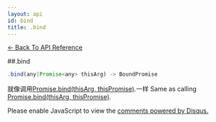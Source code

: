 ```yaml
---
layout: api
id: bind
title: .bind
---
```



[← Back To API Reference](/docs/api-reference.html)
<div class="api-code-section"><markdown>
##.bind

```js
.bind(any|Promise<any> thisArg) -> BoundPromise
```
就像调用[Promise.bind(thisArg, thisPromise)](.).一样
Same as calling [Promise.bind(thisArg, thisPromise)](.).
</markdown></div>

<div id="disqus_thread"></div>
<script type="text/javascript">
    var disqus_title = ".bind";
    var disqus_shortname = "bluebirdjs";
    var disqus_identifier = "disqus-id-bind";
    
    (function() {
        var dsq = document.createElement("script"); dsq.type = "text/javascript"; dsq.async = true;
        dsq.src = "//" + disqus_shortname + ".disqus.com/embed.js";
        (document.getElementsByTagName("head")[0] || document.getElementsByTagName("body")[0]).appendChild(dsq);
    })();
</script>
<noscript>Please enable JavaScript to view the <a href="https://disqus.com/?ref_noscript" rel="nofollow">comments powered by Disqus.</a></noscript>
